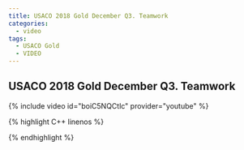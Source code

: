 ```yaml
---
title: USACO 2018 Gold December Q3. Teamwork
categories:
  - video
tags:
  - USACO Gold
  - VIDEO 
---
```

  
## USACO 2018 Gold December Q3. Teamwork  
  
{% include video id="boiC5NQCtlc" provider="youtube" %}
  
  
{% highlight C++ linenos %}
  
{% endhighlight %}  

